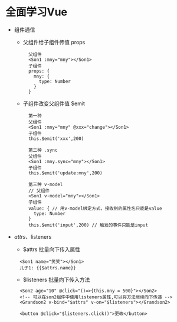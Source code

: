 # 全面学习Vue

- 组件通信
  - 父组件给子组件传值 props
  
    ```vue
      父组件
      <Son1 :mny="mny"></Son1>
      子组件
      props: {
        mny: {
          type: Number
        }
      }
    ```

  - 子组件改变父组件值 $emit  

    ```vue
      第一种
      父组件
      <Son1 :mny="mny" @xxx="change"></Son1>
      子组件
      this.$emit('xxx',200)

      第二种 .sync
      父组件
      <Son1 :mny.sync="mny"></Son1>
      子组件
      this.$emit('update:mny',200)

      第三种 v-model
      // 父组件
      <Son1 v-model="mny"></Son1>
      子组件
      value: { // 用v-model绑定方式，接收到的属性名只能是value
        type: Number
      }
      this.$emit('input',200) // 触发的事件只能是input
    ```

- $attrs、$listeners
  - $attrs 批量向下传入属性

  ```vue
    <Son1 name="笑笑"></Son1>
    儿子1: {{$attrs.name}}
  ```

  - $listeners 批量向下传入方法

  ```vue
    <Son2 age="10" @click="()=>{this.mny = 500}"></Son2>
    <!-- 可以在son2组件中使用listeners属性,可以将方法继续向下传递 -->
    <Grandson2 v-bind="$attrs" v-on="$listeners"></Grandson2>

    <button @click="$listeners.click()">更改</button>
  ```
